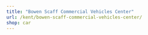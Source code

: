 ```yaml
---
title: "Bowen Scaff Commercial Vehicles Center"
url: /kent/bowen-scaff-commercial-vehicles-center/
shop: car
---
```

